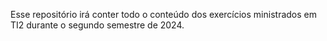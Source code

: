Esse repositório irá conter todo o conteúdo dos exercícios ministrados em TI2 durante o segundo semestre de 2024.
